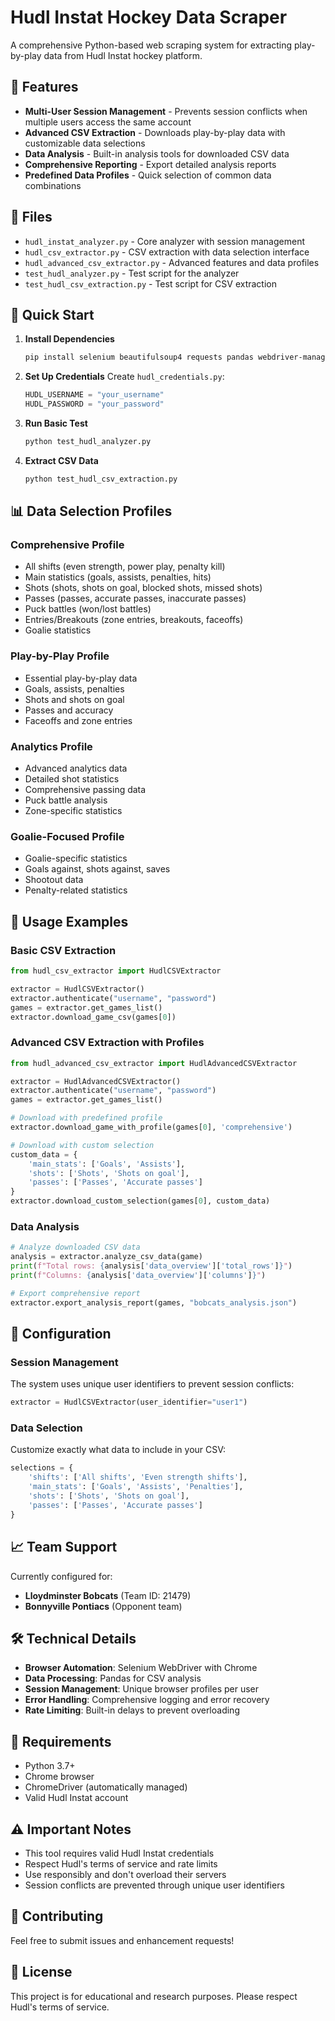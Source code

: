 # Hudl Instat Hockey Data Scraper

A comprehensive Python-based web scraping system for extracting play-by-play data from Hudl Instat hockey platform.

## 🏒 Features

- **Multi-User Session Management** - Prevents session conflicts when multiple users access the same account
- **Advanced CSV Extraction** - Downloads play-by-play data with customizable data selections
- **Data Analysis** - Built-in analysis tools for downloaded CSV data
- **Comprehensive Reporting** - Export detailed analysis reports
- **Predefined Data Profiles** - Quick selection of common data combinations

## 📁 Files

- `hudl_instat_analyzer.py` - Core analyzer with session management
- `hudl_csv_extractor.py` - CSV extraction with data selection interface
- `hudl_advanced_csv_extractor.py` - Advanced features and data profiles
- `test_hudl_analyzer.py` - Test script for the analyzer
- `test_hudl_csv_extraction.py` - Test script for CSV extraction

## 🚀 Quick Start

1. **Install Dependencies**
   ```bash
   pip install selenium beautifulsoup4 requests pandas webdriver-manager
   ```

2. **Set Up Credentials**
   Create `hudl_credentials.py`:
   ```python
   HUDL_USERNAME = "your_username"
   HUDL_PASSWORD = "your_password"
   ```

3. **Run Basic Test**
   ```bash
   python test_hudl_analyzer.py
   ```

4. **Extract CSV Data**
   ```bash
   python test_hudl_csv_extraction.py
   ```

## 📊 Data Selection Profiles

### Comprehensive Profile
- All shifts (even strength, power play, penalty kill)
- Main statistics (goals, assists, penalties, hits)
- Shots (shots, shots on goal, blocked shots, missed shots)
- Passes (passes, accurate passes, inaccurate passes)
- Puck battles (won/lost battles)
- Entries/Breakouts (zone entries, breakouts, faceoffs)
- Goalie statistics

### Play-by-Play Profile
- Essential play-by-play data
- Goals, assists, penalties
- Shots and shots on goal
- Passes and accuracy
- Faceoffs and zone entries

### Analytics Profile
- Advanced analytics data
- Detailed shot statistics
- Comprehensive passing data
- Puck battle analysis
- Zone-specific statistics

### Goalie-Focused Profile
- Goalie-specific statistics
- Goals against, shots against, saves
- Shootout data
- Penalty-related statistics

## 🎯 Usage Examples

### Basic CSV Extraction
```python
from hudl_csv_extractor import HudlCSVExtractor

extractor = HudlCSVExtractor()
extractor.authenticate("username", "password")
games = extractor.get_games_list()
extractor.download_game_csv(games[0])
```

### Advanced CSV Extraction with Profiles
```python
from hudl_advanced_csv_extractor import HudlAdvancedCSVExtractor

extractor = HudlAdvancedCSVExtractor()
extractor.authenticate("username", "password")
games = extractor.get_games_list()

# Download with predefined profile
extractor.download_game_with_profile(games[0], 'comprehensive')

# Download with custom selection
custom_data = {
    'main_stats': ['Goals', 'Assists'],
    'shots': ['Shots', 'Shots on goal'],
    'passes': ['Passes', 'Accurate passes']
}
extractor.download_custom_selection(games[0], custom_data)
```

### Data Analysis
```python
# Analyze downloaded CSV data
analysis = extractor.analyze_csv_data(game)
print(f"Total rows: {analysis['data_overview']['total_rows']}")
print(f"Columns: {analysis['data_overview']['columns']}")

# Export comprehensive report
extractor.export_analysis_report(games, "bobcats_analysis.json")
```

## 🔧 Configuration

### Session Management
The system uses unique user identifiers to prevent session conflicts:
```python
extractor = HudlCSVExtractor(user_identifier="user1")
```

### Data Selection
Customize exactly what data to include in your CSV:
```python
selections = {
    'shifts': ['All shifts', 'Even strength shifts'],
    'main_stats': ['Goals', 'Assists', 'Penalties'],
    'shots': ['Shots', 'Shots on goal'],
    'passes': ['Passes', 'Accurate passes']
}
```

## 📈 Team Support

Currently configured for:
- **Lloydminster Bobcats** (Team ID: 21479)
- **Bonnyville Pontiacs** (Opponent team)

## 🛠️ Technical Details

- **Browser Automation**: Selenium WebDriver with Chrome
- **Data Processing**: Pandas for CSV analysis
- **Session Management**: Unique browser profiles per user
- **Error Handling**: Comprehensive logging and error recovery
- **Rate Limiting**: Built-in delays to prevent overloading

## 📝 Requirements

- Python 3.7+
- Chrome browser
- ChromeDriver (automatically managed)
- Valid Hudl Instat account

## ⚠️ Important Notes

- This tool requires valid Hudl Instat credentials
- Respect Hudl's terms of service and rate limits
- Use responsibly and don't overload their servers
- Session conflicts are prevented through unique user identifiers

## 🤝 Contributing

Feel free to submit issues and enhancement requests!

## 📄 License

This project is for educational and research purposes. Please respect Hudl's terms of service.

